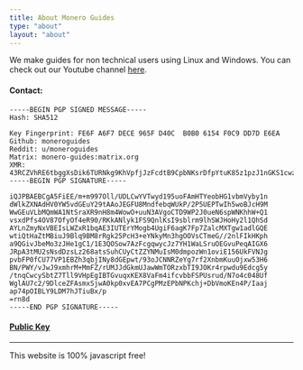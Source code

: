 ```yaml
---
title: About Monero Guides
type: "about"
layout: "about"
---
```


We make guides for non technical users using Linux and Windows. You can check out our Youtube channel [here](https://www.youtube.com/channel/UCWeGibnI0h07pIPiX945DBg).
<p> </p>


#### Contact:    
    
```
-----BEGIN PGP SIGNED MESSAGE-----
Hash: SHA512

Key Fingerprint: FE6F A6F7 DECE 965F D40C  B0B0 6154 F0C9 DD7D E6EA
Github: moneroguides
Reddit: u/moneroguides
Matrix: monero-guides:matrix.org
XMR: 43RCZVhRE6tbggXsDik6TURNkg9KhVpfjJzFcdtB9CpbNKsrDfpYtuK85z1pzJ1nGKS1cwzm3DayyMcdPot1Tt2r3sy2qV1
-----BEGIN PGP SIGNATURE-----

iQJPBAEBCgA5FiEE/m+m997Oll/UDLCwYVTwyd195uoFAmHTYeobHG1vbmVyby1n
dWlkZXNAdHV0YW5vdGEuY29tAAoJEGFU8MndfebqWUkP/2P5UEPTwIh5woBJcH9M
WwGEuVLbMQmWA1NtSraXR9nH8m4WowO+uuN3AVgoCTD9WP2J0ueN6spWNKhhW+Q1
vsxdPfs4OV87OfyOf4eR90/RKkANlyk1FS9QnlKsI9sblrm9lhSWJHoHy2l1QhSd
AYLnZmyNxVBEIsLWZxR1bqAE3IUTErYMogb4UgiF6agK7Fp7ZalcMXTgw1adlGQE
wtiQtHaZtMBiuJ9Blq9BM8rRgk25PcH3+eYNkyMn3hgOOVsCTmeG//2nlFIkHKph
a9QGivJbeMo3zJHe1gC1/1E3QOSow7AzFcgqwycJz7YH1WaLSruOEGvuPeqAIGX6
JRpA3tMU2sNsdDzsLz268atsSuhCUyCtZZYNMuIsM0dmpozWn1oviE156UkFVNJg
pvbFP0fCU77VP1EBZh3qbjINy8dGEpwt/93oJCNNRZeYg7rf2XnbmKuuOjxw53H6
BN/PWY/vJwJ9xmhrM+MmFZ/rUMJJdGkmUJawWmTORzxbTI9JOKr4rpwdu9Edcg5y
/tnqCwcySbtZ7Tll9VHpEgIBTGvuqxKEX8VaFm4ifcvbbFSPUsrud/N7o4c048Uf
WglAU7c2/9DlceZFAsmxSjwA0kp0xvEA7PCgPMzEPbNPKchj+DbVmoKEn4P/Iaaj
ap74pOIBLY9LDM7hJTiuBx/p
=rn8d
-----END PGP SIGNATURE-----
```

#### [Public Key](https://raw.githubusercontent.com/moneroguides/moneroguides-assets/main/monero-guides.asc)



---

This website is 100% javascript free!
